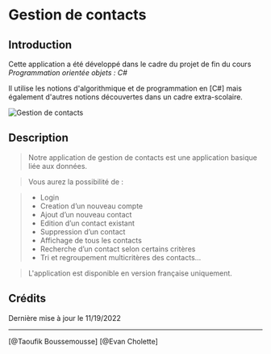 # Gestion de contacts

## Introduction

Cette application a été développé dans le cadre du projet de fin du cours *Programmation orientée objets : C#*

Il utilise les notions d'algorithmique et de programmation en [C#] mais également d'autres notions découvertes dans un cadre extra-scolaire.

![Gestion de contacts](https://blogger.googleusercontent.com/img/a/AVvXsEi5Dl60FVid_5x0NORADkpb8RvJa690Cl-Dd81rb3wN8k_Z66Q5u2_mCJawneEgWm10PpnhjjmFuu4yAA96MHReovcLtOK7Bua6F16ndw7Xvw8PbfX1uxavDEFgKdtKPYXGodMkdDKT_6wDGLt9TgSLy8FwU6F97yuECX3a_gLCm4gKJZ-JobLc5W6H=s16000 "Gestion de contacts")

## Description

> Notre application de gestion de contacts est une application basique liée aux données.

>Vous aurez la possibilité de :

>- Login
>- Creation d’un nouveau compte
>- Ajout d’un nouveau contact 
>- Edition d’un contact existant
>- Suppression d’un contact
>- Affichage de tous les contacts 
>- Recherche d’un contact selon certains critères
>- Tri et regroupement multicritères des contacts...

>L'application est disponible en version française uniquement.

## Crédits

Dernière mise à jour le 11/19/2022

------------------

[@Taoufik Boussemousse]
[@Evan Cholette]